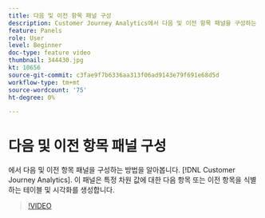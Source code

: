 ```yaml
---
title: 다음 및 이전 항목 패널 구성
description: Customer Journey Analytics에서 다음 및 이전 항목 패널을 구성하는 방법을 알아봅니다. 이 패널은 특정 차원 값에 대한 다음 항목 또는 이전 항목을 식별하는 테이블 및 시각화를 생성합니다.
feature: Panels
role: User
level: Beginner
doc-type: feature video
thumbnail: 344430.jpg
kt: 10656
source-git-commit: c3fae9f7b6336aa313f06ad9143e79f691e68d5d
workflow-type: tm+mt
source-wordcount: '75'
ht-degree: 0%

---
```



# 다음 및 이전 항목 패널 구성

에서 다음 및 이전 항목 패널을 구성하는 방법을 알아봅니다. [!DNL Customer Journey Analytics]. 이 패널은 특정 차원 값에 대한 다음 항목 또는 이전 항목을 식별하는 테이블 및 시각화를 생성합니다.

>[!VIDEO](https://video.tv.adobe.com/v/344430/?quality=12&learn=on)